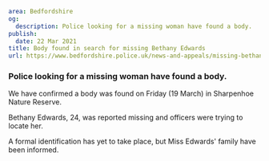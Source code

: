 ```yaml
area: Bedfordshire
og:
  description: Police looking for a missing woman have found a body.
publish:
  date: 22 Mar 2021
title: Body found in search for missing Bethany Edwards
url: https://www.bedfordshire.police.uk/news-and-appeals/missing-bethany-edwards
```

### Police looking for a missing woman have found a body.

We have confirmed a body was found on Friday (19 March) in Sharpenhoe Nature Reserve.

Bethany Edwards, 24, was reported missing and officers were trying to locate her.

A formal identification has yet to take place, but Miss Edwards' family have been informed.
